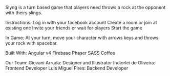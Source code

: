 Slyng is a turn based game that players need throws a rock at the opponent with theirs slings.

Instructions:
Log in with your facebook account
Create a room or join at existing one
Invite your friends or wait for players
Start the game

In Game:
At your turn, move your character with arrows keys and throws your rock with spacebar.

Built With:
Angular v4
Firebase
Phaser
SASS
Coffee

Our Team:
Giovani Arruda: Designer and Illustrator
Indiorlei de Oliveira: Frontend Developer
Luis Miguel Pires: Backend Developer 